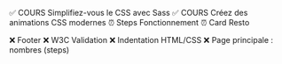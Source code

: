 
✅ COURS Simplifiez-vous le CSS avec Sass 
✅ COURS Créez des animations CSS modernes
⏰ Steps Fonctionnement
⏰ Card Resto

❌ Footer
❌ W3C Validation
❌ Indentation HTML/CSS
❌ Page principale : nombres (steps)


